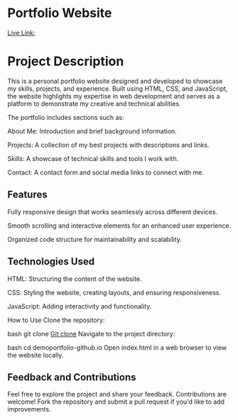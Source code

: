 # Portfolio Website
<a href = "sneha-shaw-c1351d.netlify.app">Live Link:</a>

# Project Description
This is a personal portfolio website designed and developed to showcase my skills, projects, and experience. Built using HTML, CSS, and JavaScript, the website highlights my expertise in web development and serves as a platform to demonstrate my creative and technical abilities.

The portfolio includes sections such as:

About Me: Introduction and brief background information.

Projects: A collection of my best projects with descriptions and links.

Skills: A showcase of technical skills and tools I work with.

Contact: A contact form and social media links to connect with me.

## Features
Fully responsive design that works seamlessly across different devices.

Smooth scrolling and interactive elements for an enhanced user experience.

Organized code structure for maintainability and scalability.

## Technologies Used
HTML: Structuring the content of the website.

CSS: Styling the website, creating layouts, and ensuring responsiveness.

JavaScript: Adding interactivity and functionality.

How to Use
Clone the repository:

bash
git clone <a href ="https://github.com/Snehakumarishaw/demoportfolio-github.io.git">Git clone</a>
Navigate to the project directory:

bash
cd demoportfolio-github.io
Open index.html in a web browser to view the website locally.

## Feedback and Contributions
Feel free to explore the project and share your feedback. Contributions are welcome! Fork the repository and submit a pull request if you'd like to add improvements.
